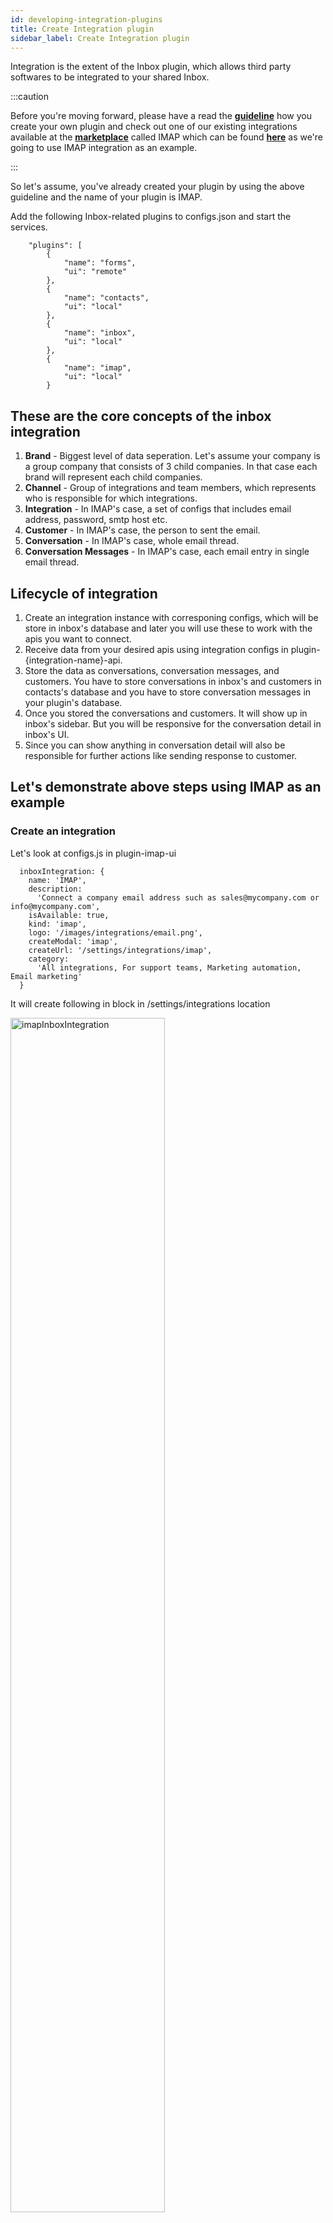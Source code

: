 ```yaml
---
id: developing-integration-plugins
title: Create Integration plugin
sidebar_label: Create Integration plugin
---
```


Integration is the extent of the Inbox plugin, which allows third party softwares to be integrated to your shared Inbox. 

:::caution

Before you're moving forward, please have a read the **<a href="https://docs.erxes.io/docs/developer/developing-plugins">guideline</a>** how you create your own plugin and check out one of our existing integrations available at the **<a href="https://erxes.io/marketplace">marketplace</a>** called IMAP which can be found **<a href="https://github.com/erxes/erxes-community/tree/dev/packages">here</a>** as we're going to use IMAP integration as an example.

:::


So let's assume, you've already created your plugin by using the above guideline and the name of your plugin is IMAP.

Add the following Inbox-related plugins to configs.json and start the services.

```
	"plugins": [
		{
			"name": "forms",
			"ui": "remote"
		},
		{
			"name": "contacts",
			"ui": "local"
		},
		{
			"name": "inbox",
			"ui": "local"
		},
		{
			"name": "imap",
			"ui": "local"
		}
```

## These are the core concepts of the inbox integration

1. **Brand** - Biggest level of data seperation. Let's assume your company is a group company that consists of 3 child companies. In that case each brand will represent each child companies.
2. **Channel** - Group of integrations and team members, which represents who is responsible for which integrations.
3. **Integration** - In IMAP's case, a set of configs that includes email address, password, smtp host etc.
4. **Customer** - In IMAP's case, the person to sent the email.
5. **Conversation** - In IMAP's case, whole email thread.
6. **Conversation Messages** - In IMAP's case, each email entry in single email thread.

## Lifecycle of integration

1. Create an integration instance with corresponing configs, which will be store in inbox's database and later you will use these to work with the apis you want to connect.
2. Receive data from your desired apis using integration configs in plugin-{integration-name}-api.
3. Store the data as conversations, conversation messages, and customers. You have to store conversations in inbox's and customers in contacts's database and you have to store conversation messages in your plugin's database.
4. Once you stored the conversations and customers. It will show up in inbox's sidebar. But you will be responsive for the conversation detail in inbox's UI.
5. Since you can show anything in conversation detail will also be responsible for further actions like sending response to customer.

## Let's demonstrate above steps using IMAP as an example
### Create an integration

Let's look at configs.js in plugin-imap-ui

```
  inboxIntegration: {
    name: 'IMAP',
    description:
      'Connect a company email address such as sales@mycompany.com or info@mycompany.com',
    isAvailable: true,
    kind: 'imap',
    logo: '/images/integrations/email.png',
    createModal: 'imap',
    createUrl: '/settings/integrations/imap',
    category:
      'All integrations, For support teams, Marketing automation, Email marketing'
  }
```

It will create following in block in /settings/integrations location

<img src="https://erxes-docs.s3.us-west-2.amazonaws.com/imapInboxIntegration.png" width ="70%" alt="imapInboxIntegration" />

```
    "./inboxIntegrationForm": "./src/components/IntegrationForm.tsx",
```

and

```
  inboxIntegrationForm: './inboxIntegrationForm',
```

these lines will show ```./src/components/IntegrationForm.tsx``` component when you click on the add link in the above picture

<img src="https://erxes-docs.s3.us-west-2.amazonaws.com/imapIntegrationForm.png" width ="70%" alt="imapIntegrationForm" />

When you click on the "Save" button, it will send the message to ```plugin-imap-api```. So you have to write a consumer like the following

```
  consumeRPCQueue(
    'imap:createIntegration',
    async ({ subdomain, data: { doc, integrationId } }) => {
      const models = await generateModels(subdomain);

      const integration = await models.Integrations.create({
        inboxId: integrationId,
        ...doc
      });

      await listenIntegration(subdomain, integration);

      await models.Logs.createLog({
        type: 'info',
        message: `Started syncing ${integration.user}`
      });

      return {
        status: 'success'
      };
    }
  );
  ```

  <a href="https://github.com/erxes/erxes-community/blob/dev/packages/plugin-imap-api/src/messageBroker.ts">here is the example</a>

### Receive data from your desired APIs

<a href="https://github.com/erxes/erxes-community/blob/dev/packages/plugin-imap-api/src/utils.ts">here is the code example</a>

### Store the data

1.

```
        const apiCustomerResponse = await sendContactsMessage({
          subdomain,
          action: 'customers.createCustomer',
          data: {
            integrationId: integration.inboxId,
            primaryEmail: from
          },
          isRPC: true
        });
```

it will send a createCustomer message to contacts plugin and contact plugin will store it in it's database.

2.

```
      const { _id } = await sendInboxMessage({
        subdomain,
        action: 'integrations.receive',
        data: {
          action: 'create-or-update-conversation',
          payload: JSON.stringify({
            integrationId: integration.inboxId,
            customerId,
            createdAt: msg.date,
            content: msg.subject
          })
        },
        isRPC: true
      });
```

it will send a create or update conversation message to inbox plugin and inbox plugin will store it in it's database.

### Conversation detail

in configs.js of plugin-imap-ui


```
    "./inboxConversationDetail": "./src/components/ConversationDetail.tsx",
```

and 

```
  inboxConversationDetail: './inboxConversationDetail',
```

will render ```./src/components/ConversationDetail.tsx``` component in conversation detail section of inbox ui

<img src="https://erxes-docs.s3.us-west-2.amazonaws.com/imapInboxConversationDetail.png" width ="100%" alt="imapInboxConversationDetail" />
